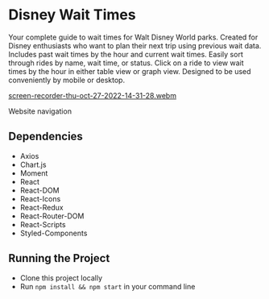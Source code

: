 # Disney Wait Times

Your complete guide to wait times for Walt Disney World parks. Created for Disney enthusiasts who want to plan their next trip using previous wait data. Includes past wait times by the hour and current wait times. Easily sort through rides by name, wait time, or status. Click on a ride to view wait times by the hour in either table view or graph view. Designed to be used conveniently by mobile or desktop.

[screen-recorder-thu-oct-27-2022-14-31-28.webm](https://user-images.githubusercontent.com/46797700/198381865-dab63be4-f341-44f9-b78e-4c1885d7c3e9.webm)

Website navigation

## Dependencies

* Axios
* Chart.js
* Moment
* React
* React-DOM
* React-Icons
* React-Redux
* React-Router-DOM
* React-Scripts
* Styled-Components

## Running the Project

* Clone this project locally
* Run `npm install && npm start` in your command line
